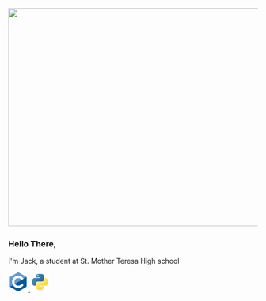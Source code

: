 <img src="https://www.giantfreakinrobot.com/wp-content/uploads/2022/10/hellothere.gif" width=1280 height=440/>

### Hello There,

I'm Jack, a student at St. Mother Teresa High school

<p align="left"> <a href="https://www.cprogramming.com/" target="_blank" rel="noreferrer"> <img src="https://raw.githubusercontent.com/devicons/devicon/master/icons/c/c-original.svg" alt="c" width="40" height="40"/> </a> <a href="https://www.python.org" target="_blank" rel="noreferrer"> <img src="https://raw.githubusercontent.com/devicons/devicon/master/icons/python/python-original.svg" alt="python" width="40" height="40"/> </a> </p>

